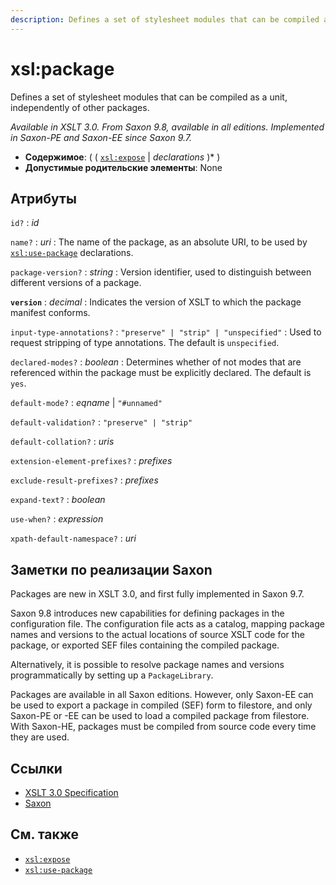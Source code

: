 ```yaml
---
description: Defines a set of stylesheet modules that can be compiled as a unit, independently of other packages
---
```


# xsl:package

Defines a set of stylesheet modules that can be compiled as a unit, independently of other packages.

_Available in XSLT 3.0. From Saxon 9.8, available in all editions. Implemented in Saxon-PE and Saxon-EE since Saxon 9.7._

-   **Содержимое**: ( ( [`xsl:expose`](xsl-expose.md) | _declarations_ )\* )
-   **Допустимые родительские элементы**: None

## Атрибуты

`id?`
: _id_

`name?`
: _uri_
: The name of the package, as an absolute URI, to be used by [`xsl:use-package`](xsl-use-package.md) declarations.

`package-version?`
: _string_
: Version identifier, used to distinguish between different versions of a package.

**`version`**
: _decimal_
: Indicates the version of XSLT to which the package manifest conforms.

`input-type-annotations?`
: `"preserve" | "strip" | "unspecified"`
: Used to request stripping of type annotations. The default is `unspecified`.

`declared-modes?`
: _boolean_
: Determines whether of not modes that are referenced within the package must be explicitly declared. The default is `yes`.

`default-mode?`
: _eqname_ | `"#unnamed"`

`default-validation?`
: `"preserve" | "strip"`

`default-collation?`
: _uris_

`extension-element-prefixes?`
: _prefixes_

`exclude-result-prefixes?`
: _prefixes_

`expand-text?`
: _boolean_

`use-when?`
: _expression_

`xpath-default-namespace?`
: _uri_

## Заметки по реализации Saxon

Packages are new in XSLT 3.0, and first fully implemented in Saxon 9.7.

Saxon 9.8 introduces new capabilities for defining packages in the configuration file. The configuration file acts as a catalog, mapping package names and versions to the actual locations of source XSLT code for the package, or exported SEF files containing the compiled package.

Alternatively, it is possible to resolve package names and versions programmatically by setting up a `PackageLibrary`.

Packages are available in all Saxon editions. However, only Saxon-EE can be used to export a package in compiled (SEF) form to filestore, and only Saxon-PE or -EE can be used to load a compiled package from filestore. With Saxon-HE, packages must be compiled from source code every time they are used.

## Ссылки

-   [XSLT 3.0 Specification](http://www.w3.org/TR/xslt-30/#element-package)
-   [Saxon](https://www.saxonica.com/html/documentation/xsl-elements/package.html)

## См. также

-   [`xsl:expose`](xsl-expose.md)
-   [`xsl:use-package`](xsl-use-package.md)
